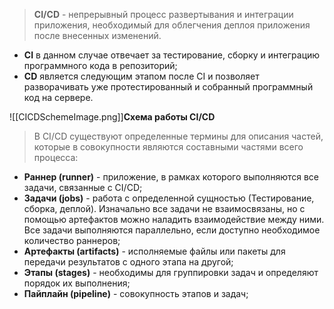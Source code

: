> **CI/CD** - непрерывный процесс развертывания и интеграции приложения, необходимый для облегчения деплоя приложения после внесенных изменений.

- **CI** в данном случае отвечает за тестирование, сборку и интеграцию программного кода в репозиторий;
- **CD** является следующим этапом после CI и позволяет разворачивать уже протестированный и собранный программный код на сервере.

![[CICDSchemeImage.png]]**Cхема работы CI/CD**

> В CI/CD существуют определенные термины для описания частей, которые в совокупности являются составными частями всего процесса:

- **Раннер (runner)** - приложение, в рамках которого выполняются все задачи, связанные с CI/CD;
- **Задачи (jobs)** - работа с определенной сущностью (Тестирование, сборка, деплой). Изначально все задачи не взаимосвязаны, но с помощью артефактов можно наладить взаимодействие между ними. Все задачи выполняются параллельно, если доступно необходимое количество раннеров;
- **Артефакты (artifacts)** - исполняемые файлы или пакеты для передачи результатов с одного этапа на другой;
- **Этапы (stages)** - необходимы для группировки задач и определяют порядок их выполнения;
- **Пайплайн (pipeline)** - совокупность этапов и задач;